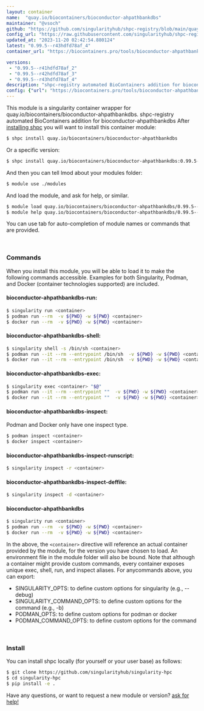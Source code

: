 ```yaml
---
layout: container
name:  "quay.io/biocontainers/bioconductor-ahpathbankdbs"
maintainer: "@vsoch"
github: "https://github.com/singularityhub/shpc-registry/blob/main/quay.io/biocontainers/bioconductor-ahpathbankdbs/container.yaml"
config_url: "https://raw.githubusercontent.com/singularityhub/shpc-registry/main/quay.io/biocontainers/bioconductor-ahpathbankdbs/container.yaml"
updated_at: "2023-11-20 02:42:54.880124"
latest: "0.99.5--r43hdfd78af_4"
container_url: "https://biocontainers.pro/tools/bioconductor-ahpathbankdbs"

versions:
 - "0.99.5--r41hdfd78af_2"
 - "0.99.5--r42hdfd78af_3"
 - "0.99.5--r43hdfd78af_4"
description: "shpc-registry automated BioContainers addition for bioconductor-ahpathbankdbs"
config: {"url": "https://biocontainers.pro/tools/bioconductor-ahpathbankdbs", "maintainer": "@vsoch", "description": "shpc-registry automated BioContainers addition for bioconductor-ahpathbankdbs", "latest": {"0.99.5--r43hdfd78af_4": "sha256:d0a6ed567d1d4f127acd6503640f6b6557a50cd81a5a216add859ebbaf6d2af2"}, "tags": {"0.99.5--r41hdfd78af_2": "sha256:567ecb8989f79ce36d7cce929135cee42fc9289e1bcf7df406cd9caec8696069", "0.99.5--r42hdfd78af_3": "sha256:93e11561c0a63f098edcf79713b48b3feb8ff32eb22315601f40298268dc77b5", "0.99.5--r43hdfd78af_4": "sha256:d0a6ed567d1d4f127acd6503640f6b6557a50cd81a5a216add859ebbaf6d2af2"}, "docker": "quay.io/biocontainers/bioconductor-ahpathbankdbs"}
---
```


This module is a singularity container wrapper for quay.io/biocontainers/bioconductor-ahpathbankdbs.
shpc-registry automated BioContainers addition for bioconductor-ahpathbankdbs
After [installing shpc](#install) you will want to install this container module:


```bash
$ shpc install quay.io/biocontainers/bioconductor-ahpathbankdbs
```

Or a specific version:

```bash
$ shpc install quay.io/biocontainers/bioconductor-ahpathbankdbs:0.99.5--r43hdfd78af_4
```

And then you can tell lmod about your modules folder:

```bash
$ module use ./modules
```

And load the module, and ask for help, or similar.

```bash
$ module load quay.io/biocontainers/bioconductor-ahpathbankdbs/0.99.5--r43hdfd78af_4
$ module help quay.io/biocontainers/bioconductor-ahpathbankdbs/0.99.5--r43hdfd78af_4
```

You can use tab for auto-completion of module names or commands that are provided.

<br>

### Commands

When you install this module, you will be able to load it to make the following commands accessible.
Examples for both Singularity, Podman, and Docker (container technologies supported) are included.

#### bioconductor-ahpathbankdbs-run:

```bash
$ singularity run <container>
$ podman run --rm  -v ${PWD} -w ${PWD} <container>
$ docker run --rm  -v ${PWD} -w ${PWD} <container>
```

#### bioconductor-ahpathbankdbs-shell:

```bash
$ singularity shell -s /bin/sh <container>
$ podman run --it --rm --entrypoint /bin/sh  -v ${PWD} -w ${PWD} <container>
$ docker run --it --rm --entrypoint /bin/sh  -v ${PWD} -w ${PWD} <container>
```

#### bioconductor-ahpathbankdbs-exec:

```bash
$ singularity exec <container> "$@"
$ podman run --it --rm --entrypoint ""  -v ${PWD} -w ${PWD} <container> "$@"
$ docker run --it --rm --entrypoint ""  -v ${PWD} -w ${PWD} <container> "$@"
```

#### bioconductor-ahpathbankdbs-inspect:

Podman and Docker only have one inspect type.

```bash
$ podman inspect <container>
$ docker inspect <container>
```

#### bioconductor-ahpathbankdbs-inspect-runscript:

```bash
$ singularity inspect -r <container>
```

#### bioconductor-ahpathbankdbs-inspect-deffile:

```bash
$ singularity inspect -d <container>
```



#### bioconductor-ahpathbankdbs

```bash
$ singularity run <container>
$ podman run --rm  -v ${PWD} -w ${PWD} <container>
$ docker run --rm  -v ${PWD} -w ${PWD} <container>
```


In the above, the `<container>` directive will reference an actual container provided
by the module, for the version you have chosen to load. An environment file in the
module folder will also be bound. Note that although a container
might provide custom commands, every container exposes unique exec, shell, run, and
inspect aliases. For anycommands above, you can export:

 - SINGULARITY_OPTS: to define custom options for singularity (e.g., --debug)
 - SINGULARITY_COMMAND_OPTS: to define custom options for the command (e.g., -b)
 - PODMAN_OPTS: to define custom options for podman or docker
 - PODMAN_COMMAND_OPTS: to define custom options for the command

<br>

### Install

You can install shpc locally (for yourself or your user base) as follows:

```bash
$ git clone https://github.com/singularityhub/singularity-hpc
$ cd singularity-hpc
$ pip install -e .
```

Have any questions, or want to request a new module or version? [ask for help!](https://github.com/singularityhub/singularity-hpc/issues)
